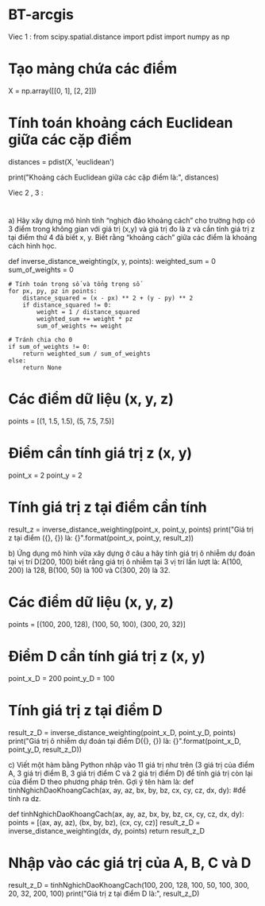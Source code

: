 # BT-arcgis
Viec 1 :
from scipy.spatial.distance import pdist
import numpy as np

# Tạo mảng chứa các điểm
X = np.array([[0, 1], [2, 2]])

# Tính toán khoảng cách Euclidean giữa các cặp điểm
distances = pdist(X, 'euclidean')

print("Khoảng cách Euclidean giữa các cặp điểm là:", distances)

Viec 2 , 3 :
#
a) Hãy xây dựng mô hình tính “nghịch đảo khoảng cách” cho trường hợp có 3 điểm trong không gian với giá trị (x,y) và giá trị đo là z và cần tính giá trị z tại điểm thứ 4 đã biết x, y. Biết rằng “khoảng cách” giữa các điểm là khoảng cách hình học.

def inverse_distance_weighting(x, y, points):
    weighted_sum = 0
    sum_of_weights = 0
    
    # Tính toán trọng số và tổng trọng số
    for px, py, pz in points:
        distance_squared = (x - px) ** 2 + (y - py) ** 2
        if distance_squared != 0:
            weight = 1 / distance_squared
            weighted_sum += weight * pz
            sum_of_weights += weight
    
    # Tránh chia cho 0
    if sum_of_weights != 0:
        return weighted_sum / sum_of_weights
    else:
        return None

# Các điểm dữ liệu (x, y, z)
points = [(1, 1.5, 1.5), (5, 7.5, 7.5)]

# Điểm cần tính giá trị z (x, y)
point_x = 2
point_y = 2

# Tính giá trị z tại điểm cần tính
result_z = inverse_distance_weighting(point_x, point_y, points)
print("Giá trị z tại điểm ({}, {}) là: {}".format(point_x, point_y, result_z))

b) Ứng dụng mô hình vừa xây dựng ở câu a hãy tính giá trị ô nhiễm dự đoán tại vị trí D(200, 100) biết rằng giá trị ô nhiễm tại 3 vị trí lần lượt là: A(100, 200) là 128, B(100, 50) là 100 và C(300, 20) là 32.
# Các điểm dữ liệu (x, y, z)
points = [(100, 200, 128), (100, 50, 100), (300, 20, 32)]

# Điểm D cần tính giá trị z (x, y)
point_x_D = 200
point_y_D = 100

# Tính giá trị z tại điểm D
result_z_D = inverse_distance_weighting(point_x_D, point_y_D, points)
print("Giá trị ô nhiễm dự đoán tại điểm D({}, {}) là: {}".format(point_x_D, point_y_D, result_z_D))

c) Viết một hàm bằng Python nhập vào 11 giá trị như trên (3 giá trị của điểm A, 3 giá trị điểm B, 3 giá trị điểm C và 2 giá trị điểm D) để tính giá trị còn lại của điểm D theo phương pháp trên. Gợi ý tên hàm là: def tinhNghichDaoKhoangCach(ax, ay, az, bx, by, bz, cx, cy, cz, dx, dy): #để tính ra dz.

def tinhNghichDaoKhoangCach(ax, ay, az, bx, by, bz, cx, cy, cz, dx, dy):
    points = [(ax, ay, az), (bx, by, bz), (cx, cy, cz)]
    result_z_D = inverse_distance_weighting(dx, dy, points)
    return result_z_D

# Nhập vào các giá trị của A, B, C và D
result_z_D = tinhNghichDaoKhoangCach(100, 200, 128, 100, 50, 100, 300, 20, 32, 200, 100)
print("Giá trị z tại điểm D là:", result_z_D)

